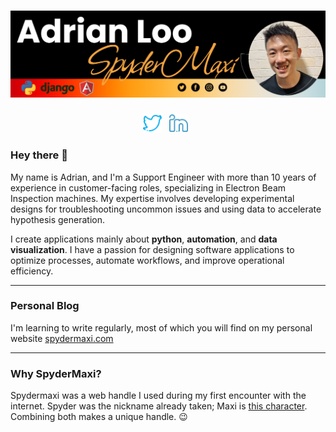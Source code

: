 # [![Spydermaxi Header](https://github.com/spydermaxi/spydermaxi/blob/main/assets/graphic_source/adrianloo_banner_dark.png)](#)

<p align='center'>
<a href="https://twitter.com/spydermaxi"><img alt="Twitter" height="30" src="https://github.com/spydermaxi/spydermaxi/blob/main/assets/social_icons/twitter.png?raw=true"></a>&nbsp;&nbsp;
<a href="https://www.linkedin.com/in/adrian-loo-spydermaxi/"><img alt="LinkedIn" height="30" src="https://github.com/spydermaxi/spydermaxi/blob/main/assets/social_icons/linkedin.png?raw=true"></a>&nbsp;&nbsp;
</p>

### Hey there 👋

My name is Adrian, and I'm a Support Engineer with more than 10 years of experience in customer-facing roles, specializing in Electron Beam Inspection machines. My expertise involves developing experimental designs for troubleshooting uncommon issues and using data to accelerate hypothesis generation.

I create applications mainly about **python**, **automation**, and **data visualization**. I have a passion for designing software applications to optimize processes, automate workflows, and improve operational efficiency.

-----

### Personal Blog

I'm learning to write regularly, most of which you will find on my personal website [spydermaxi.com](https://spydermaxi.com)

-----

### Why SpyderMaxi?

Spydermaxi was a web handle I used during my first encounter with the internet. Spyder was the nickname already taken; Maxi is [this character](https://soulcalibur.fandom.com/wiki/Maxi). Combining both makes a unique handle. :wink:
